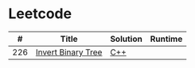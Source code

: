 # Leetcode

| # | Title | Solution | Runtime |
|---| ----- | -------- | ------- |
|226|[ Invert Binary Tree](https://leetcode.com/problems/invert-binary-tree/)|[C++](./solutions/226.%20Invert%20Binary%20Tree.cpp)||
